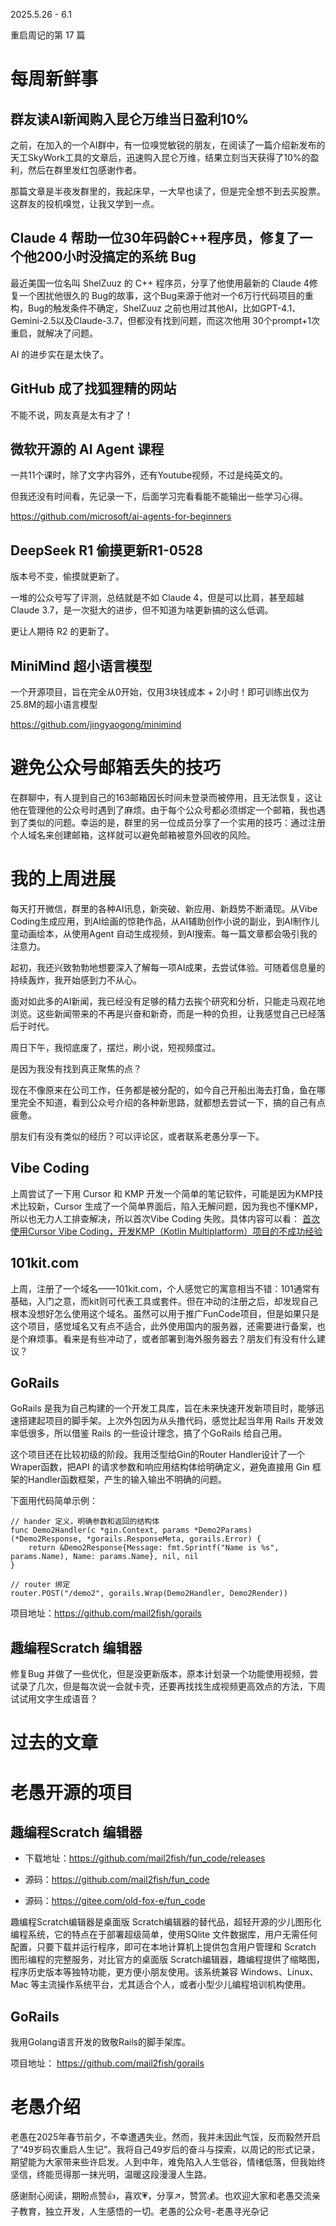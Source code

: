 2025.5.26 - 6.1

重启周记的第 17 篇

# 每周新鲜事

## 群友读AI新闻购入昆仑万维当日盈利10%

之前，在加入的一个AI群中，有一位嗅觉敏锐的朋友，在阅读了一篇介绍新发布的天工SkyWork工具的文章后，迅速购入昆仑万维，结果立刻当天获得了10%的盈利，然后在群里发红包感谢作者。

那篇文章是半夜发群里的，我起床早，一大早也读了，但是完全想不到去买股票。这群友的投机嗅觉，让我又学到一点。

## Claude 4 帮助一位30年码龄C++程序员，修复了一个他200小时没搞定的系统 Bug

最近美国一位名叫 ShelZuuz 的 C++ 程序员，分享了他使用最新的 Claude 4修复一个困扰他很久的 Bug的故事，这个Bug来源于他对一个6万行代码项目的重构，Bug的触发条件不确定，ShelZuuz 之前也用过其他AI，比如GPT-4.1、Gemini-2.5以及Claude-3.7，但都没有找到问题，而这次他用 30个prompt+1次重启，就解决了问题。

AI 的进步实在是太快了。



## GitHub 成了找狐狸精的网站

不能不说，网友真是太有才了！


## 微软开源的 AI Agent 课程

一共11个课时，除了文字内容外，还有Youtube视频，不过是纯英文的。

但我还没有时间看，先记录一下，后面学习完看看能不能输出一些学习心得。

https://github.com/microsoft/ai-agents-for-beginners


## DeepSeek R1 偷摸更新R1-0528

版本号不变，偷摸就更新了。

一堆的公众号写了评测，总结就是不如 Claude 4，但是可以比肩，甚至超越 Claude 3.7，是一次挺大的进步，但不知道为啥更新搞的这么低调。

更让人期待 R2 的更新了。

## MiniMind 超小语言模型

一个开源项目，旨在完全从0开始，仅用3块钱成本 + 2小时！即可训练出仅为25.8M的超小语言模型

https://github.com/jingyaogong/minimind


# 避免公众号邮箱丢失的技巧

在群聊中，有人提到自己的163邮箱因长时间未登录而被停用，且无法恢复，这让他在管理他的公众号时遇到了麻烦。由于每个公众号都必须绑定一个邮箱，我也遇到了类似的问题。幸运的是，群里的另一位成员分享了一个实用的技巧：通过注册个人域名来创建邮箱，这样就可以避免邮箱被意外回收的风险。


# 我的上周进展

每天打开微信，群里的各种AI讯息，新突破、新应用、新趋势不断涌现。从Vibe Coding生成应用，到AI绘画的惊艳作品，从AI辅助创作小说的副业，到AI制作儿童动画绘本，从使用Agent 自动生成视频，到AI搜索。每一篇文章都会吸引我的注意力。

起初，我还兴致勃勃地想要深入了解每一项AI成果，去尝试体验。可随着信息量的持续轰炸，我开始感到力不从心。

面对如此多的AI新闻，我已经没有足够的精力去挨个研究和分析，只能走马观花地浏览。这些新闻带来的不再是兴奋和新奇，而是一种的负担，让我感觉自己已经落后于时代。 

周日下午，我彻底废了，摆烂，刷小说，短视频度过。

是因为我没有找到真正聚焦的点？

现在不像原来在公司工作，任务都是被分配的，如今自己开船出海去打鱼，鱼在哪里完全不知道，看到公众号介绍的各种新思路，就都想去尝试一下，搞的自己有点疲惫。

朋友们有没有类似的经历？可以评论区，或者联系老愚分享一下。

## Vibe Coding

上周尝试了一下用 Cursor 和 KMP 开发一个简单的笔记软件，可能是因为KMP技术比较新，Cursor 生成了一个简单界面后，陷入无解问题，因为我也不懂KMP，所以也无力人工排查解决，所以首次Vibe Coding 失败。具体内容可以看： [首次使用Cursor Vibe Coding，开发KMP（Kotlin Multiplatform）项目的不成功经验](https://mp.weixin.qq.com/s/0LV6HdaDr9KieNg_BgIy3A)

## 101kit.com

上周，注册了一个域名——101kit.com，个人感觉它的寓意相当不错：101通常有基础，入门之意，而kit则可代表工具或套件。但在冲动的注册之后，却发现自己根本没想好怎么使用这个域名。虽然可以用于推广FunCode项目，但是如果只是这个项目，感觉域名又有点不适合，此外使用国内的服务器，还需要进行备案，也是个麻烦事。看来是有些冲动了，或者部署到海外服务器去？朋友们有没有什么建议？

## GoRails

GoRails 是我为自己构建的一个开发工具库，旨在未来快速开发新项目时，能够迅速搭建起项目的脚手架。上次外包因为从头撸代码，感觉比起当年用 Rails 开发效率低很多，所以借鉴 Rails 的一些设计理念，搞了个GoRails 给自己用。

这个项目还在比较初级的阶段。我用泛型给Gin的Router Handler设计了一个Wraper函数，把API 的请求参数和响应用结构体给明确定义，避免直接用 Gin 框架的Handler函数框架，产生的输入输出不明确的问题。

下面用代码简单示例：

```Golang
// hander 定义，明确参数和返回的结构体
func Demo2Handler(c *gin.Context, params *Demo2Params) (*Demo2Response, *gorails.ResponseMeta, gorails.Error) {
	return &Demo2Response{Message: fmt.Sprintf("Name is %s", params.Name), Name: params.Name}, nil, nil
}

// router 绑定
router.POST("/demo2", gorails.Wrap(Demo2Handler, Demo2Render)) 
```

项目地址：https://github.com/mail2fish/gorails

## 趣编程Scratch 编辑器

修复Bug 并做了一些优化，但是没更新版本，原本计划录一个功能使用视频，尝试录了几次，但是每次说一会就卡壳，还要再找找生成视频更高效点的方法，下周试试用文字生成语音？



# 过去的文章




# 老愚开源的项目

## 趣编程Scratch 编辑器

* 下载地址：https://github.com/mail2fish/fun_code/releases

* 源码：https://github.com/mail2fish/fun_code

* 源码：https://gitee.com/old-fox-e/fun_code

趣编程Scratch编辑器是桌面版 Scratch编辑器的替代品，超轻开源的少儿图形化编程系统，它的特点在于部署超级简单，使用SQlite 文件数据库，用户无需任何配置，只要下载并运行程序，即可在本地计算机上提供包含用户管理和 Scratch 图形编程的完整服务，对比官方的桌面版  Scratch编辑器，趣编程提供了缩略图，程序历史版本等独特功能，更方便小朋友使用。该系统兼容 Windows、Linux、Mac 等主流操作系统平台，尤其适合个人，或者小型少儿编程培训机构使用。

## GoRails

我用Golang语言开发的致敬Rails的脚手架库。

项目地址：
https://github.com/mail2fish/gorails

# 老愚介绍

老愚在2025年春节前夕，不幸遭遇失业。然而，我并未因此气馁，反而毅然开启了“49岁码农重启人生记”。我将自己49岁后的奋斗与探索，以周记的形式记录，期望能为大家带来些许启发。人到中年，难免陷入人生低谷，情绪低落，但我始终坚信，终能觅得那一抹光明，温暖这段漫漫人生路。

感谢耐心阅读，期盼点赞👍，喜欢💗，分享↗️，赞赏💰。也欢迎大家和老愚交流亲子教育，独立开发，人生感悟的一切。老愚的公众号-老愚寻光杂记
